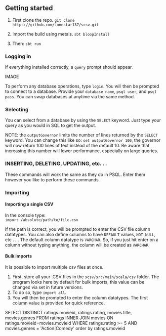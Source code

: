 

## Getting started

1. First clone the repo. `git clone https://github.com/Lonestar137/scsv.git`

2. Import the build using metals. `sbt bloopInstall`

3. Then: `sbt run`

### Logging in

If everything installed correctly, a `query` prompt should appear.

IMAGE

To perform any database operations, type `login`.  You will then be prompted to connect to a database. Provide your `database name`, `psql user`, and `psql pass`. 
You can swap databases at anytime via the same method.

### Selecting

You can select from a database by using the `SELECT` keyword.  Just type your query as you would in SQL to get the output.

NOTE: the `outputGovernor` limits the number of lines returned by the `SELECT` keyword.  You can change this like so: `set outputGovernor 100`, the governor will now return 100 lines of text instead of the default 10. 
Be aware that increasing this number will lower performance, especially on large queries.

### INSERTING, DELETING, UPDATING, etc. . .

These commands will work the same as they do in PSQL. Enter them however you like to perform these commands.

### Importing

#### Importing a single CSV

In the console type:  
`import /absolute/path/to/file.csv`

If the path is correct, you will be prompted to enter the CSV file column datatypes.  You can also define columns to have `DEFAULT` values, `NOT NULL`, etc . . .  The default column datatype is `VARCHAR`.  So, if you just hit enter on a column without typing 
anything, the column will be created as `VARCHAR`.

#### Bulk imports

It is possible to import multiple csv files at once.
1. First, store all your .CSV files in the `scsv/src/main/scala/csv` folder.  The program looks here by default for bulk imports, this value can be changed via set in future versions.  
2. To do so, type `import all`.   
3. You will then be prompted to enter the column datatypes.  The first column value is provided for quick reference.




SELECT DISTINCT ratings.movieid, ratings.rating, movies.title, movies.genres FROM ratings INNER JOIN movies ON ratings.movieid=movies.movieid WHERE ratings.rating >= 5 AND movies.genres = 'Action|Comedy' order by ratings.movieid
